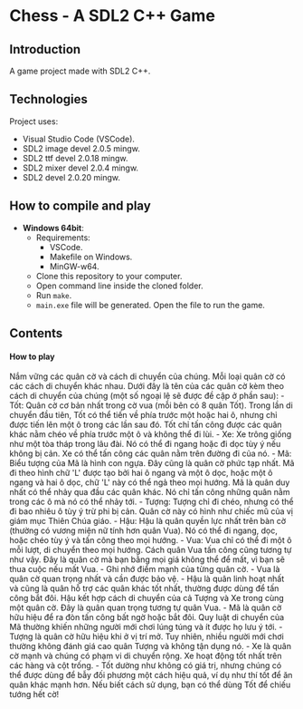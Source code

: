 # Chess - A SDL2 C++ Game

## Introduction

A game project made with SDL2 C++.

## Technologies

Project uses:

- Visual Studio Code (VSCode).
- SDL2 image devel 2.0.5 mingw.
- SDL2 ttf devel 2.0.18 mingw.
- SDL2 mixer devel 2.0.4 mingw.
- SDL2 devel 2.0.20 mingw.

## How to compile and play

- **Windows 64bit**: 
    - Requirements:
        - VSCode.
        - Makefile on Windows.
        - MinGW-w64.
    - Clone this repository to your computer.
    - Open command line inside the cloned folder.
    - Run `make`.
    - `main.exe` file will be generated. Open the file to run the game.



## Contents

#### How to play

Nắm vững các quân cờ và cách di chuyển của chúng. Mỗi loại quân cờ có các cách di chuyển khác nhau. Dưới đây là tên của các quân cờ kèm theo cách di chuyển của chúng (một số ngoại lệ sẽ được đề cập ở phần sau):
    - Tốt: Quân cờ cơ bản nhất trong cờ vua (mỗi bên có 8 quân Tốt). Trong lần di chuyển đầu tiên, Tốt có thể tiến về phía trước một hoặc hai ô, nhưng chỉ được tiến lên một ô trong các lần sau đó. Tốt chỉ tấn công được các quân khác nằm chéo về phía trước một ô và không thể đi lùi.
    - Xe: Xe trông giống như một tòa tháp trong lâu đài. Nó có thể đi ngang hoặc đi dọc tùy ý nếu không bị cản. Xe có thể tấn công các quân nằm trên đường đi của nó.
    - Mã: Biểu tượng của Mã là hình con ngựa. Đây cũng là quân cờ phức tạp nhất. Mã đi theo hình chữ 'L' được tạo bởi hai ô ngang và một ô dọc, hoặc một ô ngang và hai ô dọc, chữ 'L' này có thể ngả theo mọi hướng. Mã là quân duy nhất có thể nhảy qua đầu các quân khác. Nó chỉ tấn công những quân nằm trong các ô mà nó có thể nhảy tới.
    - Tượng: Tượng chỉ đi chéo, nhưng có thể đi bao nhiêu ô tùy ý trừ phi bị cản. Quân cờ này có hình như chiếc mũ của vị giám mục Thiên Chúa giáo.
    - Hậu: Hậu là quân quyền lực nhất trên bàn cờ (thường có vương miện nữ tính hơn quân Vua). Nó có thể đi ngang, dọc, hoặc chéo tùy ý và tấn công theo mọi hướng.
    - Vua: Vua chỉ có thể đi một ô mỗi lượt, di chuyển theo mọi hướng. Cách quân Vua tấn công cũng tương tự như vậy. Đây là quân cờ mà bạn bằng mọi giá không thể để mất, vì bạn sẽ thua cuộc nếu mất Vua.
    - Ghi nhớ điểm mạnh của từng quân cờ.
    - Vua là quân cờ quan trọng nhất và cần được bảo vệ.
    - Hậu là quân linh hoạt nhất và cũng là quân hỗ trợ các quân khác tốt nhất, thường được dùng để tấn công bắt đôi. Hậu kết hợp cách di chuyển của cả Tượng và Xe trong cùng một quân cờ. Đây là quân quan trọng tương tự quân Vua.
    - Mã là quân cờ hữu hiệu để ra đòn tấn công bất ngờ hoặc bắt đôi. Quy luật di chuyển của Mã thường khiến những người mới chơi lúng túng và ít được họ lưu ý tới.
    - Tượng là quân cờ hữu hiệu khi ở vị trí mở. Tuy nhiên, nhiều người mới chơi thường không đánh giá cao quân Tượng và không tận dụng nó.
    - Xe là quân cờ mạnh và chúng có phạm vi di chuyển rộng. Xe hoạt động tốt nhất trên các hàng và cột trống.
    - Tốt dường như không có giá trị, nhưng chúng có thể được dùng để bẫy đối phương một cách hiệu quả, ví dụ như thí tốt để ăn quân khác mạnh hơn. Nếu biết cách sử dụng, bạn có thể dùng Tốt để chiếu tướng hết cờ!